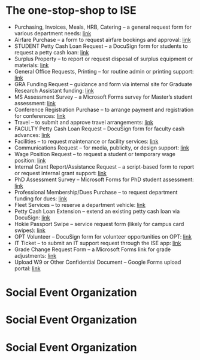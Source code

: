 # The one-stop-shop to ISE

- Purchasing, Invoices, Meals, HRB, Catering – a general request form for various department needs: [link](https://docs.google.com/forms/d/e/1FAIpQLSfNbWpERpqG6a5aqvHI6pmn9Nq1ppcUy0UtFfE_fn3-ZVWSjA/viewform)
- Airfare Purchase – a form to request airfare bookings and approval: [link](https://docs.google.com/forms/d/e/1FAIpQLSc83L_T5em3IGtvkt8Or2GnXyFnICQ0Catfex8ibrdpngLlrA/viewform)
- STUDENT Petty Cash Loan Request – a DocuSign form for students to request a petty cash loan: [link](https://powerforms.docusign.net/fe57b46b-48d9-4dd4-b829-d4554ffe793f?env=na3&acct=2c6430da-e592-4252-9aca-e95fbce20cde&accountId=2c6430da-e592-4252-9aca-e95fbce20cde)
- Surplus Property – to report or request disposal of surplus equipment or materials: [link](https://docs.google.com/forms/d/e/1FAIpQLScWs9hpV8YsuxWdML2KIxmt2J9kCJfY-oK3BrPKPT3NPOHFpg/viewform)
- General Office Requests, Printing – for routine admin or printing support: [link](https://docs.google.com/forms/d/e/1FAIpQLSfjd9NLJUkgOmusd4OaRZz4lrw1h5ToIB_ypSeVLKmEVVer3w/viewform)
- GRA Funding Request – guidance and form via internal site for Graduate Research Assistant funding: [link](https://sites.google.com/vt.edu/iseinternalguide/home/research-administration/graduate-research-assistantships)
- MS Assessment Survey – a Microsoft Forms survey for Master’s student assessment: [link](https://forms.office.com/r/aTCA5P3pCe)
- Conference Registration Purchase – to arrange payment and registration for conferences: [link](https://docs.google.com/forms/d/e/1FAIpQLSfWjihj44pxV-T6h4JSfISLVZBR-P3LF54vIRtlDdGTuXTTzA/viewform)
- Travel – to submit and approve travel arrangements: [link](https://docs.google.com/forms/d/e/1FAIpQLSedtghW-sRKmKzSn3jPxZp2rzDIJu9LUkDzooHhDWFY1M2cMw/viewform)
- FACULTY Petty Cash Loan Request – DocuSign form for faculty cash advances: [link](https://powerforms.docusign.net/93ac9f3e-e268-4229-b263-d27ad8495a51?env=na3&acct=2c6430da-e592-4252-9aca-e95fbce20cde&accountId=2c6430da-e592-4252-9aca-e95fbce20cde)
- Facilities – to request maintenance or facility services: [link](https://docs.google.com/forms/d/e/1FAIpQLSchdL3chYb_6pNeczCsfXByanpHz60qZrlbVPtyGL6hz0DU1g/viewform)
- Communications Request – for media, publicity, or design support: [link](https://docs.google.com/forms/d/e/1FAIpQLScu2piawyZezwdnd27TpMPr7SEOARD6F-omIIEawb38Szv88w/viewform)
- Wage Position Request – to request a student or temporary wage position: [link](https://docs.google.com/forms/d/e/1FAIpQLScDgl4MdgiGOlJq9BwylMMOz-NnMrXE_YIHS9mbGNPoJQ8jVA/viewform)
- Internal Grant Report/Assistance Request – a script-based form to report or request internal grant support: [link](https://script.google.com/a/macros/vt.edu/s/AKfycbxZK_ee-0KJrM3wkggkor52nFHiTbZRJ32Js4hIbHs6WI3PiuccljxaQ-SFeIaQjGBYsA/exec?v=form&type=igr)
- PhD Assessment Survey – Microsoft Forms for PhD student assessment: [link](https://forms.office.com/r/nbykQwk31B)
- Professional Membership/Dues Purchase – to request department funding for dues: [link](https://docs.google.com/forms/d/e/1FAIpQLSfWjihj44pxV-T6h4JSfISLVZBR-P3LF54vIRtlDdGTuXTTzA/viewform)
- Fleet Services – to reserve a department vehicle: [link](https://docs.google.com/forms/d/e/1FAIpQLSfsP7uaZyjYkaxTzrrvq87kzTyGU9zGfhZLj6Ny0tHfs6VKxA/viewform)
- Petty Cash Loan Extension – extend an existing petty cash loan via DocuSign: [link](https://powerforms.docusign.net/dae9bfd6-992d-4064-8754-19159c9a5721?env=na3&acct=2c6430da-e592-4252-9aca-e95fbce20cde&accountId=2c6430da-e592-4252-9aca-e95fbce20cde)
- Hokie Passport Swipe – service request form (likely for campus card swipes): [link](https://docs.google.com/forms/d/e/1FAIpQLSchdL3chYb_6pNeczCsfXByanpHz60qZrlbVPtyGL6hz0DU1g/viewform)
- OPT Volunteer – DocuSign form for volunteer opportunities on OPT: [link](https://powerforms.docusign.net/dc771835-010b-462d-98b6-043e8f2f4575?env=na3&acct=2c6430da-e592-4252-9aca-e95fbce20cde&accountId=2c6430da-e592-4252-9aca-e95fbce20cde)
- IT Ticket – to submit an IT support request through the ISE app: [link](https://apps.ise.vt.edu/)
- Grade Change Request Form – a Microsoft Forms link for grade adjustments: [link](https://forms.office.com/r/ivCCSrLHzG)
- Upload W9 or Other Confidential Document – Google Forms upload portal: [link](https://forms.gle/qUuFHY5ZGrUf6BBB9)

# Social Event Organization

# Social Event Organization

# Social Event Organization